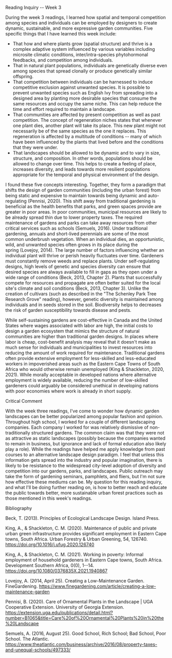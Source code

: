 Reading Inquiry -- Week 3

During the week 3 readings, I learned how spatial and temporal
competition among species and individuals can be employed by designers
to create dynamic, sustainable, and more expressive garden communities.
Five specific things that I have learned this week include:

-   That how and where plants grow (spatial structure) and thrive is a
    complex adaptive system influenced by various variables including
    microsite climatic conditions, inter/intra-species phytohormonal
    feedbacks, and competition among individuals.
-   That in natural plant populations, individuals are genetically
    diverse even among species that spread clonally or produce
    genetically similar offspring.
-   That competition between individuals can be harnessed to induce
    competitive exclusion against unwanted species. It is possible to
    prevent unwanted species such as English Ivy from spreading into a
    designed area by planting more desirable species that consume the
    same resources and occupy the same niche. This can help reduce the
    time and effort required to maintain a landscape.
-   That communities are affected by present competition as well as past
    competition. The concept of regeneration niches states that whenever
    one plant dies, another plant will take its place. This new plant
    might not necessarily be of the same species as the one it replaces.
    This regeneration is affected by a multitude of conditions -- many
    of which have been influenced by the plants that lived before and
    the conditions that they were under.
-   That landscapes should be allowed to be dynamic and to vary in size,
    structure, and composition. In other words, populations should be
    allowed to change over time. This helps to create a feeling of
    place, increases diversity, and leads towards more resilient
    populations appropriate for the temporal and physical environment of
    the design.

I found these five concepts interesting. Together, they form a paradigm
that shifts the design of garden communities (including the urban
forest) from being static and expensive to maintain towards being
dynamic and auto-regulating (Pennisi, 2020). This shift away from
traditional gardening is beneficial as the health benefits that parks,
and green spaces provide are greater in poor areas. In poor communities,
municipal resources are likely to be already spread thin due to lower
property taxes. The required maintenance of gardens and parks can take
away resources from other critical services such as schools (Semuels,
2016). Under traditional gardening, annuals and short-lived perennials
are some of the most common underbrush vegetation. When an individual
dies, an opportunistic, wild, and unwanted species often grows in its
place during the spring (Lovejoy, 2014). The large number of factors
influencing whether an individual plant will thrive or perish heavily
fluctuates over time. Gardeners must constantly remove weeds and replace
plants. Under self-regulating designs, high levels of genetic and
species diversity can ensure that desired species are always available
to fill in gaps as they open under a wide range of conditions (Beck,
2013, Chapter 2). Plants that successfully compete for resources and
propagate are often better suited for the local site's climate and soil
conditions (Beck, 2013, Chapter 3). Unlike the creation of cultivars
(such as described in the "The Schenley Park Tree Research Grove"
reading), however, genetic diversity is maintained among individuals and
in seeds stored in the soil. Biodiversity helps to decreases the risk of
garden susceptibility towards disease and pests.

While self-sustaining gardens are cost-effective in Canada and the
United States where wages associated with labor are high, the initial
costs to design a garden ecosystem that mimics the structure of natural
communities are higher than traditional garden designs. In places where
labor is cheap, cost-benefit analysis may reveal that it doesn't make as
much sense for individuals and municipalities to invest resources into
reducing the amount of work required for maintenance. Traditional
gardens often provide extensive employment for less-skilled and
less-educated workers in impoverished areas such as the Eastern Cape
Towns of South Africa who would otherwise remain unemployed (King &
Shackleton, 2020, 2021). While morally acceptable in developed nations
where alternative employment is widely available, reducing the number of
low-skilled gardeners could arguably be considered unethical in
developing nations with poor economies where work is already in short
supply.

Critical Comment

With the week three readings, I've come to wonder how dynamic garden
landscapes can be better popularized among popular fashion and opinion.
Throughout high school, I worked for a couple of different landscaping
companies. Each company I worked for was relatively dismissive of
non-traditionally structured gardens. The common claim was that they
were not as attractive as static landscapes (possibly because the
companies wanted to remain in business, but ignorance and lack of formal
education also likely play a role). While the readings have helped me
apply knowledge from past courses to an alternative landscape design
paradigm. I feel that unless this information gets spread into the
industry and popular imagination, there is likely to be resistance to
the widespread city-level adoption of diversity and competition into our
gardens, parks, and landscapes. Public outreach may take the form of
gardening seminars, pamphlets, and fliers, but I'm not sure how
effective these mediums can be. My question for this reading inquiry,
and what I'll be doing further reading on, is how to better reach and
educate the public towards better, more sustainable urban forest
practices such as those mentioned in this week's readings.    

Bibliography

Beck, T. (2013). Principles of Ecological Landscape Design. Island
Press.

King, A., & Shackleton, C. M. (2020). Maintenance of public and private
urban green infrastructure provides significant employment in Eastern
Cape towns, South Africa. Urban Forestry & Urban Greening, 54, 126740.
https://doi.org/10.1016/j.ufug.2020.126740

King, A., & Shackleton, C. M. (2021). Working in poverty: Informal
employment of household gardeners in Eastern Cape towns, South Africa.
Development Southern Africa, 0(0), 1--14.
https://doi.org/10.1080/0376835X.2021.1940867

Lovejoy, A. (2014, April 25). Creating a Low-Maintenance Garden.
FineGardening.
https://www.finegardening.com/article/creating-a-low-maintenance-garden

Pennisi, B. (2020). Care of Ornamental Plants in the Landscape \| UGA
Cooperative Extension. University of Georgia Extension.
https://extension.uga.edu/publications/detail.html?number=B1065&title=Care%20of%20Ornamental%20Plants%20in%20the%20Landscape

Semuels, A. (2016, August 25). Good School, Rich School; Bad School,
Poor School. The Atlantic.
https://www.theatlantic.com/business/archive/2016/08/property-taxes-and-unequal-schools/497333/

 
